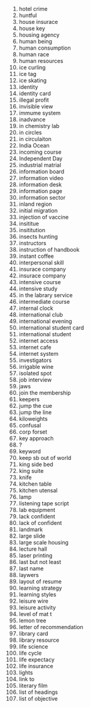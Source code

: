 1. hotel crime
2. huntful
3. house insurace
4. house key
5. housing agency
6. human being
7. human consumption
8. human race
9. human resources
10. ice curling
11. ice tag
12. ice skating
13. identity
14. identity card
15. illegal profit
16. invisible view
17. immume system
18. inadvance
19. in chemistry lab
20. in circles
21. in circulaiton
22. India Ocean
23. incoming course
24. Independent Day
25. industrial matrial
26. information board
27. information video
28. information desk
29. information page
30. information sector
31. inland region
32. initial migration
33. injection of vaccine
34. insititue
35. insititution
36. insects hunting
37. instructors
38. instruction of handbook
39. instant coffee
40. interpersonal skill
41. insurace company
42. insurace company
43. intensive course
44. intensive study
45. in the labrary service
46. intermediate course
47. internal clock
48. international club
49. international evening
50. international student card
51. international student
52. internet access
53. internet cafe
54. internet system
55. investigators
56. irrigable wine
57. isolated spot
58. job interview
59. jaws
60. join the membership
61. keepers
62. jump the cue
63. jump the line
64. kiloweights
65. confusal
66. corp forset
67. key approach
68. ?
69. keyword
70. keep sb out of world
71. king side bed
72. king suite
73. knife
74. kitchen table
75. kitchen utensal
76. lamp
77. listening tape script
78. lab equipment
79. lack confident
80. lack of confident
81. landmark
82. large slide
83. large scale housing
84. lecture hall
85. laser printing
86. last but not least
87. last name
88. laywers
89. layout of resume
90. learning strategy
91. learning styles
92. leisure wire
93. leisure activity
94. level of mat t
95. lemon tree
96. letter of recommendation
97. library card
98. library resource
99. life science
100. life cycle
101. life expectacy
102. life insurance
103. lights
104. link to
105. literary film
106. list of headings
107. list of objective